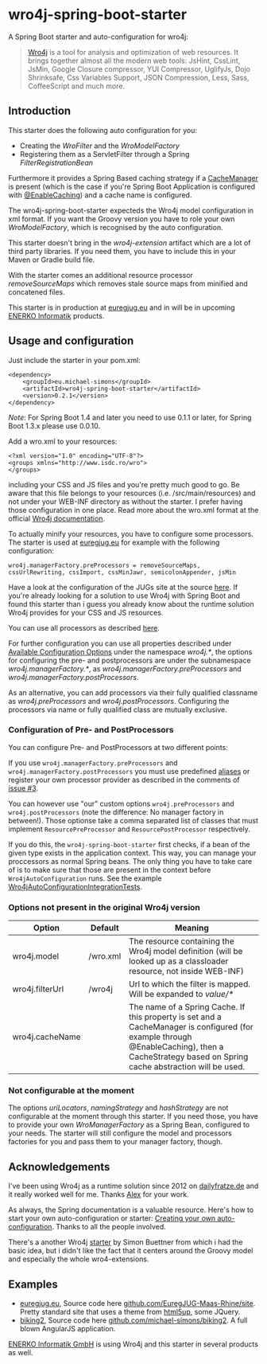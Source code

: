 # wro4j-spring-boot-starter

A Spring Boot starter and auto-configuration for wro4j:

> [Wro4j](http://alexo.github.io/wro4j/) is a tool for analysis and optimization of web resources. It brings together almost all the modern web tools: JsHint, CssLint, JsMin, Google Closure compressor, YUI Compressor, UglifyJs, Dojo Shrinksafe, Css Variables Support, JSON Compression, Less, Sass, CoffeeScript and much more.

## Introduction

This starter does the following auto configuration for you:

* Creating the _WroFilter_ and the _WroModelFactory_
* Registering them as a ServletFilter through a Spring _FilterRegistrationBean_

Furthermore it provides a Spring Based caching strategy if a [CacheManager](https://docs.spring.io/spring/docs/current/javadoc-api/org/springframework/cache/CacheManager.html) is present (which is the case if you're Spring Boot Application is configured with [@EnableCaching](https://docs.spring.io/spring/docs/current/javadoc-api/org/springframework/cache/annotation/EnableCaching.html)) and a cache name is configured.

The wro4j-spring-boot-starter expecteds the Wro4j model configuration in xml format. If you want the Groovy version you have to role your own _WroModelFactory_, which is recognised by the auto configuration.

This starter doesn't bring in the _wro4j-extension_ artifact which are a lot of third party libraries. If you need them, you have to include this in your Maven or Gradle build file.

With the starter comes an additional resource processor _removeSourceMaps_ which removes stale source maps from minified and concatened files.

This starter is in production at [euregjug.eu](http://www.euregjug.eu) and in will be in upcoming [ENERKO Informatik](http://www.enerko-informatik.de) products.

## Usage and configuration

Just include the starter in your pom.xml:

```
<dependency>
    <groupId>eu.michael-simons</groupId>
    <artifactId>wro4j-spring-boot-starter</artifactId>
    <version>0.2.1</version>	    
</dependency>
```

*Note*: For Spring Boot 1.4 and later you need to use 0.1.1 or later, for Spring Boot 1.3.x please use 0.0.10.

Add a wro.xml to your resources:

```
<?xml version="1.0" encoding="UTF-8"?>
<groups xmlns="http://www.isdc.ro/wro">
</groups>
```

including your CSS and JS files and you're pretty much good to go. Be aware that this file belongs to your resources (i.e. /src/main/resources) and not under your WEB-INF directory as without the starter. I prefer having those configuration in one place. Read more about the wro.xml format at the official [Wro4j documentation](http://wro4j.readthedocs.org/en/stable/GettingStarted/#step-3-create-wroxml-under-web-inf-directory-and-organize-your-resources-in-groups).

To actually minify your resources, you have to configure some processors. The starter is used at [euregjug.eu](http://www.euregjug.eu) for example with the following configuration:

```
wro4j.managerFactory.preProcessors = removeSourceMaps, cssUrlRewriting, cssImport, cssMinJawr, semicolonAppender, jsMin
```

Have a look at the configuration of the JUGs site at the source [here](https://github.com/EuregJUG-Maas-Rhine/site). If you're already looking for a solution to use Wro4j with Spring Boot and found this starter than i guess you already know about the runtime solution Wro4j provides for your CSS and JS resources.

You can use all processors as described [here](http://wro4j.readthedocs.org/en/stable/AvailableProcessors/).

For further configuration you can use all properties described under [Available Configuration Options](http://wro4j.readthedocs.org/en/stable/ConfigurationOptions/) under the namespace _wro4j.*_, the options for configuring the pre- and postprocessors are under the subnamespace _wro4j.managerFactory.*_, as _wro4j.managerFactory.preProcessors_ and _wro4j.managerFactory.postProcessors_.

As an alternative, you can add processors via their fully qualified classname as _wro4j.preProcessors_ and _wro4j.postProcessors_. Configuring the processors via name or fully qualified class are mutually exclusive.

### Configuration of Pre- and PostProcessors

You can configure Pre- and PostProcessors at two different points:

If you use `wro4j.managerFactory.preProcessors` and `wro4j.managerFactory.postProcessors` you must use predefined [aliases](http://wro4j.readthedocs.io/en/stable/RegisterCustomProcessors/?highlight=alias) or register your own processor provider as described in the comments of [issue #3](https://github.com/michael-simons/wro4j-spring-boot-starter/issues/3).

You can however use "our" custom options `wro4j.preProcessors` and `wro4j.postProcessors` (note the difference: No manager factory in between!). Those optionse take a comma separated list of classes that must implement `ResourcePreProcessor` and `ResourcePostProcessor` respectively. 

If you do this, the `wro4j-spring-boot-starter` first checks, if a bean of the given type exists in the application context. This way, you can manage your proccessors as normal Spring beans. The only thing you have to take care of is to make sure that those are present in the context before `Wro4jAutoConfiguration` runs. See the example [Wro4jAutoConfigurationIntegrationTests](https://github.com/michael-simons/wro4j-spring-boot-starter/blob/master/src/test/java/ac/simons/spring/boot/wro4j/Wro4jAutoConfigurationIntegrationTests.java#L95).

### Options not present in the original Wro4j version

<table>
        <thead>
                <tr>
                        <th>Option</th>
                        <th>Default</th>
                        <th>Meaning</th>
                </tr>
        </thead>
        <tfoot />
        <tbody>
                <tr>
                        <td>wro4j.model</td>
                        <td>/wro.xml</td>
                        <td>The resource containing the Wro4j model definition (will be looked up as a classloader resource, not inside WEB-INF)</td>
                </tr>
                <tr>
                        <td>wro4j.filterUrl</td>
                        <td>/wro4j</td>
                        <td>Url to which the filter is mapped. Will be expanded to <em>value/*</em></td>
                </tr>                                
                <tr>
                        <td>wro4j.cacheName</td>
                        <td></td>
                        <td>The name of a Spring Cache. If this property is set and a CacheManager is configured (for example through @EnableCaching), then a CacheStrategy based on Spring cache abstraction will be used.</td>
                </tr>
        </tbody>
</table>

### Not configurable at the moment

The options _uriLocators_, _namingStrategy_ and _hashStrategy_ are not configurable at the moment through this starter. If you need those, you have to provide your own _WroManagerFactory_ as a Spring Bean, configured to your needs. The starter will still configure the model and processors factories for you and pass them to your manager factory, though.

## Acknowledgements

I've been using Wro4j as a runtime solution since 2012 on [dailyfratze.de](https://dailyfratze.de) and it really worked well for me. Thanks [Alex](https://twitter.com/wro4j) for your work.

As always, the Spring documentation is a valuable resource. Here's how to start your own auto-configuration or starter: [Creating your own auto-configuration](https://docs.spring.io/spring-boot/docs/current/reference/html/boot-features-developing-auto-configuration.html). Thanks to all the people involved.

There's a another Wro4j [starter](https://github.com/sbuettner/spring-boot-autoconfigure-wro4j) by Simon Buettner from which i had the basic idea, but i didn't like the fact that it centers around the Groovy model and especially the whole wro4-extensions.

## Examples

* [euregjug.eu](http://www.euregjug.eu), Source code here [github.com/EuregJUG-Maas-Rhine/site](https://github.com/EuregJUG-Maas-Rhine/site). Pretty standard site that uses a theme from [html5up](http://html5up.net), some JQuery.
* [biking2](http://biking.michael-simons.eu), Source code here [github.com/michael-simons/biking2](https://github.com/michael-simons/biking2). A full blown AngularJS application.
 
[ENERKO Informatik GmbH](http://www.enerko-informatik.de) is using Wro4j and this starter in several products as well.
